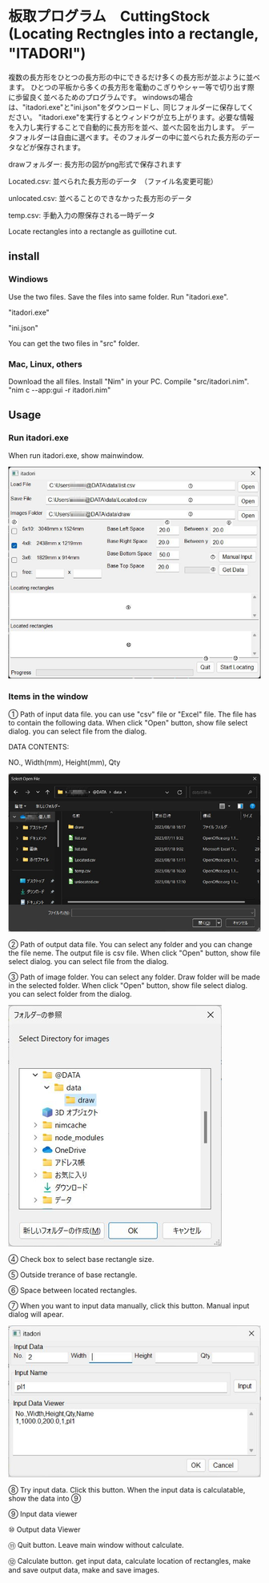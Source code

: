 # 板取プログラム　CuttingStock (Locating Rectngles into a rectangle, "ITADORI")　

複数の長方形をひとつの長方形の中にできるだけ多くの長方形が並ぶように並べます。
ひとつの平板から多くの長方形を電動のこぎりやシャー等で切り出す際に歩留良く並べるためのプログラムです。
windowsの場合は、"itadori.exe"と"ini.json"をダウンロードし、同じフォルダーに保存してください。
"itadori.exe"を実行するとウィンドウが立ち上がります。必要な情報を入力し実行することで自動的に長方形を並べ、並べた図を出力します。
データフォルダーは自由に選べます。そのフォルダーの中に並べられた長方形のデータなどが保存されます。

drawフォルダー: 長方形の図がpng形式で保存されます

Located.csv: 並べられた長方形のデータ　（ファイル名変更可能）

unlocated.csv: 並べることのできなかった長方形のデータ

temp.csv: 手動入力の際保存される一時データ

Locate rectangles into a rectangle as guillotine cut.


## install
### Windiows
Use the two files. 
Save the files into same folder. 
Run "itadori.exe". 

  "itadori.exe"

  "ini.json"
  
You can get the two files in "src" folder.


### Mac, Linux, others
Download the all files. 
Install "Nim" in your PC. 
Compile "src/itadori.nim".  "nim c --app:gui -r itadori.nim"


## Usage
### Run itadori.exe
When run itadori.exe, show mainwindow.

![Main Window](./images/itadori01.jpg)
### Items in the window
① Path of input data file. you can use "csv" file or "Excel" file. The file has to contain the following data. When click "Open" button, show file select dialog. you can select file from the dialog.

DATA CONTENTS:

NO., Width(mm), Height(mm), Qty

![File Select Dialog](./images/itadori02.jpg)

② Path of output data file. You can select any folder and you can change the file neme. The output file is csv file. When click "Open" button, show file select dialog. you can select file from the dialog.


③ Path of image folder. You can select any folder. Draw folder will be made in the selected folder.  When click "Open" button, show file select dialog. you can select folder from the dialog.

![Folder select Dialog](./images/itadori03.jpg)

④ Check box to select base rectangle size.

⑤ Outside trerance of base rectangle.

⑥ Space between located rectangles.

⑦ When you want to input data manually, click this button. Manual input dialog will apear.

![Manual Input Dailog](./images/itadori04.jpg)

⑧ Try input data. Click this button. When the input data is calculatable, show the data into ⑨

⑨ Input data viewer

⑩ Output data Viewer

⑪ Quit button. Leave main window without calculate.

⑫ Calculate button. get input data, calculate location of rectangles, make and save output data, make and save images.

